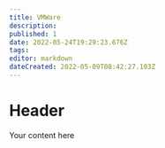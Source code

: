 ```yaml
---
title: VMWare
description: 
published: 1
date: 2022-05-24T19:29:23.676Z
tags: 
editor: markdown
dateCreated: 2022-05-09T08:42:27.103Z
---
```


# Header
Your content here